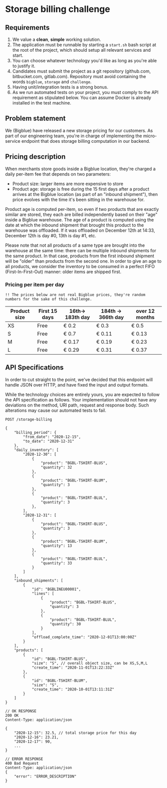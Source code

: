 # Storage billing challenge

## Requirements

1. We value a **clean**, **simple** working solution.
2. The application must be runnable by starting a `start.sh` bash script at the root of the project, which should setup all relevant services and start.
3. You can choose whatever technology you'd like as long as you're able to justify it.
4. Candidates must submit the project as a git repository (github.com, bitbucket.com, gitlab.com). Repository must avoid containing the words `bigblue`, `storage` and `challenge`.
5. Having unit/integration tests is a strong bonus.
6. As we run automated tests on your project, you must comply to the API requirement as stipulated below. You can assume Docker is already installed in the test machine.

## Problem statement

We (Bigblue) have released a new storage pricing for our customers. As part of our engineering team, you're in charge of implementing the micro-service endpoint that does storage billing computation in our backend.

## Pricing description

When merchants store goods inside a Bigblue location, they're charged a daily per-item fee that depends on two parameters:

-   Product size: larger items are more expensive to store
-   Product age: storage is free during the 15 first days after a product arrives at the Bigblue location (as part of an "inbound shipment"), then price evolves with the time it's been sitting in the warehouse for.

Product age is computed per-item, so even if two products that are exactly similar are stored, they each are billed independently based on their "age" inside a Bigblue warehouse. The age of a product is computed using the date at which the inbound shipment that brought this product to the warehouse was offloaded. If it was offloaded on December 12th at 14:33, December 12th is day #0, 13th is day #1, etc.

Please note that not all products of a same type are brought into the warehouse at the same time: there can be multiple inbound shipments for the same product. In that case, products from the first inbound shipment will be "older" than products from the second one. In order to give an age to all products, we consider the inventory to be consumed in a perfect FIFO (First-In-First-Out) manner: older items are shipped first.

### Pricing per item per day

```
!! The prices below are not real Bigblue prices, they're random numbers for the sake of this challenge.
```

| Product size | First 15 days | 16th-> 183th day | 184th -> 366th day | over 12 months |
| ------------ | ------------- | ---------------- | ------------------ | -------------- |
| XS           | Free          | € 0.2            | € 0.3              | € 0.5          |
| S            | Free          | € 0.7            | € 0.11             | € 0.13         |
| M            | Free          | € 0.17           | € 0.19             | € 0.23         |
| L            | Free          | € 0.29           | € 0.31             | € 0.37         |

## API Specifications

In order to cut straight to the point, we've decided that this endpoint will handle JSON over HTTP, and have fixed the input and output formats.

While the technology choices are entirely yours, you are expected to follow the API specification as follows. Your implementation should not have any deviations on the method, URI path, request and response body. Such alterations may cause our automated tests to fail.

```
POST /storage-billing

{
	"billing_period": {
		"from_date": "2020-12-15",
		"to_date": "2020-12-31"
	},
	"daily_inventory": [
		"2020-12-30": [
			{
				"product": "BGBL-TSHIRT-BLUS",
				"quantity": 32
			},
			{
				"product": "BGBL-TSHIRT-BLUM",
				"quantity": 3
			},
			{
				"product": "BGBL-TSHIRT-BLUL",
				"quantity": 3
			},
		],
		"2020-12-31": [
			{
				"product": "BGBL-TSHIRT-BLUS",
				"quantity": 3
			},
			{
				"product": "BGBL-TSHIRT-BLUM",
				"quantity": 13
			},
			{
				"product": "BGBL-TSHIRT-BLUL",
				"quantity": 33
			}
		]
	],
	"inbound_shipments": [
		{
			"id": "BGBLINEU00001",
			"lines": [
				{
					"product": "BGBL-TSHIRT-BLUS",
					"quantity": 3
				},
				{
					"product": "BGBL-TSHIRT-BLUL",
					"quantity": 30
				}
			],
			"offload_complete_time": "2020-12-01T13:00:00Z"
		}
	],
	"products": [
		{
			"id": "BGBL-TSHIRT-BLUS",
			"size": "S", // overall object size, can be XS,S,M,L
			"create_time": "2020-11-01T13:22:33Z"
		},
		{
			"id": "BGBL-TSHIRT-BLUM",
			"size": "S",
			"create_time": "2020-10-01T13:11:31Z"
		}
	]
}

// OK RESPONSE
200 OK
Content-Type: application/json

{
	"2020-12-15": 32.5, // total storage price for this day
	"2020-12-16": 23.21,
	"2020-12-17": 90,
	...
}

// ERROR RESPONSE
400 Bad Request
Content-Type: application/json
{
    "error": "ERROR_DESCRIPTION"
}

```
